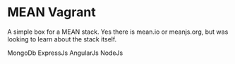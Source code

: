 MEAN Vagrant
============

A simple box for a MEAN stack. Yes there is mean.io or meanjs.org, but was looking to learn about the stack itself.

MongoDb
ExpressJs
AngularJs
NodeJs
